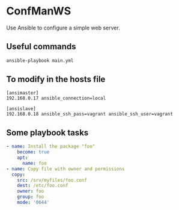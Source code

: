 # ConfManWS

Use Ansible to configure a simple web server.

## Useful commands
```sh
ansible-playbook main.yml
```

## To modify in the hosts file
```
[ansimaster]
192.168.0.17 ansible_connection=local

[ansislave]
192.168.0.18 ansible_ssh_pass=vagrant ansible_ssh_user=vagrant
```

## Some playbook tasks
```yml
- name: Install the package "foo"
    become: true
    apt:
      name: foo
- name: Copy file with owner and permissions
  copy:
    src: /srv/myfiles/foo.conf
    dest: /etc/foo.conf
    owner: foo
    group: foo
    mode: '0644'
```
